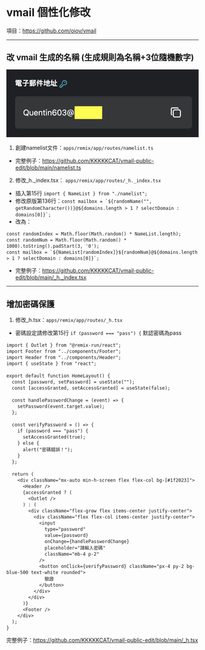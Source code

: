 # vmail 個性化修改

項目：https://github.com/oiov/vmail

---

## 改 vmail 生成的名稱 (生成規則為名稱+3位隨機數字)
![](https://raw.githubusercontent.com/KKKKKCAT/vmail-public-edit/main/namelist_example.png)
1. 創建namelist文件：```apps/remix/app/routes/namelist.ts```
- 完整例子：https://github.com/KKKKKCAT/vmail-public-edit/blob/main/namelist.ts

2. 修改_h._index.tsx： ```apps/remix/app/routes/_h._index.tsx```
- 插入第15行 ```import { NameList } from "./namelist"; ```
- 修改原版第136行：```const mailbox = `${randomName("", getRandomCharacter())}@${domains.length > 1 ? selectDomain : domains[0]}`;```
- 改為：
```
const randomIndex = Math.floor(Math.random() * NameList.length);
const randomNum = Math.floor(Math.random() * 1000).toString().padStart(3, '0');
const mailbox = `${NameList[randomIndex]}${randomNum}@${domains.length > 1 ? selectDomain : domains[0]}`;
```
- 完整例子：https://github.com/KKKKKCAT/vmail-public-edit/blob/main/_h._index.tsx

---
## 增加密碼保護
1. 修改_h.tsx：```apps/remix/app/routes/_h.tsx```
- 密碼設定請修改第15行 ```if (password === "pass") {``` 默認密碼為pass
```
import { Outlet } from "@remix-run/react";
import Footer from "../components/Footer";
import Header from "../components/Header";
import { useState } from "react";

export default function HomeLayout() {
  const [password, setPassword] = useState("");
  const [accessGranted, setAccessGranted] = useState(false);

  const handlePasswordChange = (event) => {
    setPassword(event.target.value);
  };

  const verifyPassword = () => {
    if (password === "pass") {
      setAccessGranted(true);
    } else {
      alert("密碼錯誤！");
    }
  };

  return (
    <div className="mx-auto min-h-screen flex flex-col bg-[#1f2023]">
      <Header />
      {accessGranted ? (
        <Outlet />
      ) : (
        <div className="flex-grow flex items-center justify-center">
          <div className="flex flex-col items-center justify-center">
            <input
              type="password"
              value={password}
              onChange={handlePasswordChange}
              placeholder="請輸入密碼"
              className="mb-4 p-2"
            />
            <button onClick={verifyPassword} className="px-4 py-2 bg-blue-500 text-white rounded">
              驗證
            </button>
          </div>
        </div>
      )}
      <Footer />
    </div>
  );
}
```
完整例子：https://github.com/KKKKKCAT/vmail-public-edit/blob/main/_h.tsx
